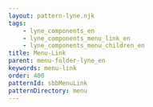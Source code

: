 ```yaml
---
layout: pattern-lyne.njk
tags: 
    - lyne_components_en
    - lyne_components_menu_link_en
    - lyne_components_menu_children_en
title: Menu-Link
parent: menu-folder-lyne_en
keywords: menu-link
order: 400
patternId: sbbMenuLink
patternDirectory: menu
---
```

